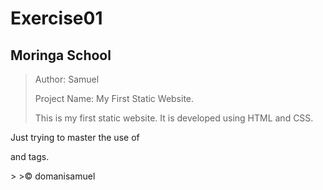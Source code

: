 # Exercise01
## Moringa School

>Author: Samuel
>
>Project Name: My First Static Website.
>
> This is my first static website. It is developed using HTML and CSS.
>
<p>Just trying to master the use of <code><div></code> and <code><span></code>tags.</p>
>
>&copy; domanisamuel
